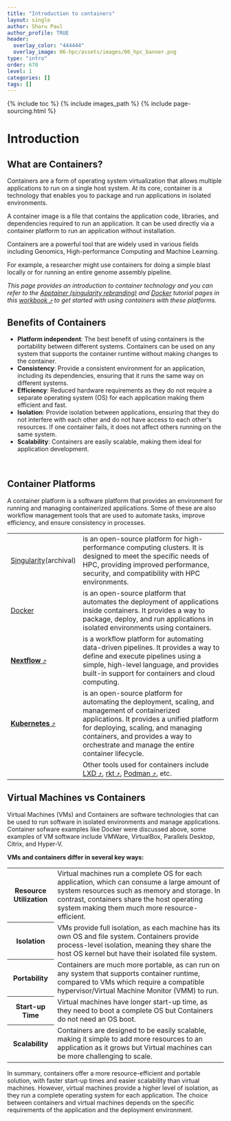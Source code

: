 ```yaml
---
title: "Introduction to containers"
layout: single
author: Sharu Paul
author_profile: TRUE
header:
  overlay_color: "444444"
  overlay_image: 06-hpc/assets/images/06_hpc_banner.png
type: "intro"
order: 670
level: 1
categories: []
tags: []
---
```


{% include toc %}
{% include images_path %}
{% include page-sourcing.html %}


# Introduction

## What are Containers?
Containers are a form of operating system virtualization that allows multiple applications to run on a single host system. At its core, container is a technology that enables you to package and run applications in isolated environments.

<div class="note" markdown="1">
A container image is a file that contains the application code, libraries, and dependencies required to run an application. It can be used directly via a container platform to run an application without installation.
</div>

Containers are a powerful tool that are widely used in various fields including Genomics, High-performance Computing and Machine Learning.
<div class="example before" data-before="" markdown="1">
For example, a researcher might use containers for doing a simple blast locally or for running an entire genome assembly pipeline.
</div>

*This page provides an introduction to container technology and you can refer to the <a class="t-links" href="671.1">Apptainer (singularity rebranding)</a> and <a class="t-links" href="672.1">Docker</a> tutorial pages in this <a href="https://datascience.101workbook.org" target="_blank">workbook  ⤴</a> to get started with using containers with these platforms.*
<br>


## Benefits of Containers
* <b>Platform independent</b>: The best benefit of using containers is the portability between different systems. Containers can be used on any system that supports the container runtime without making changes to the container.
* <b>Consistency</b>: Provide a consistent environment for an application, including its dependencies, ensuring that it runs the same way on different systems.
* <b>Efficiency</b>: Reduced hardware requirements as they do not require a separate operating system (OS) for each application making them efficient and fast.
* <b>Isolation</b>: Provide isolation between applications, ensuring that they do not interfere with each other and do not have access to each other's resources. If one container fails, it does not affect others running on the same system.
* <b>Scalability</b>: Containers are easily scalable, making them ideal for application development.
<br>


## Container Platforms
A container platform is a software platform that provides an environment for running and managing containerized applications. Some of these are also workflow management tools that are used to automate tasks, improve efficiency, and ensure consistency in processes.

<table>
  <tr><td><a class="t-links" href="671.2">Singularity</a>(archival)</td> <td>is an open-source platform for high-performance computing clusters. It is designed to meet the specific needs of HPC, providing improved performance, security, and compatibility with HPC environments.</td> </tr>
  <tr><td><a class="t-links" href="672.1">Docker</a></td> <td>is an open-source platform that automates the deployment of applications inside containers. It provides a way to package, deploy, and run applications in isolated environments using containers.</td> </tr>
  <tr><td><a href="https://bioinformaticsworkbook.org/dataAnalysis/nextflow/01_introductionToNextFlow.html#gsc.tab=0" target="_blank"><b>Nextflow</b> ⤴</a></td> <td>is a workflow platform for automating data-driven pipelines. It provides a way to define and execute pipelines using a simple, high-level language, and provides built-in support for containers and cloud computing.</td> </tr>
  <tr><td><a href="https://kubernetes.io/" target="_blank"><b>Kubernetes</b> ⤴</a></td> <td>is an open-source platform for automating the deployment, scaling, and management of containerized applications. It provides a unified platform for deploying, scaling, and managing containers, and provides a way to orchestrate and manage the entire container lifecycle.</td> </tr>
  <tr><td></td> <td>Other tools used for containers include <a href="https://linuxcontainers.org/lxd/" target="_blank">LXD ⤴</a>, <a href="https://github.com/rkt/rkt" target="_blank">rkt ⤴</a>, <a href="https://podman.io/" target="_blank">Podman ⤴</a>, etc.</td> </tr>
</table>


## Virtual Machines vs Containers
Virtual Machines (VMs) and Containers are software technologies that can be used to run software in isolated environments and manage applications. Container sofware examples like Docker were discussed above, some examples of VM software include VMWare, VirtualBox, Parallels Desktop, Citrix, and Hyper-V.

**VMs and containers differ in several key ways:**

<table>
  <tr><th>Resource Utilization</th> <td>Virtual machines run a complete OS for each application, which can consume a large amount of system resources such as memory and storage. In contrast, containers share the host operating system making them much more resource-efficient.</td></tr>
  <tr><th>Isolation</th> <td>VMs provide full isolation, as each machine has its own OS and file system. Containers provide process-level isolation, meaning they share the host OS kernel but have their isolated file system.</td></tr>
  <tr><th>Portability</th> <td>Containers are much more portable, as can run on any system that supports container runtime, compared to VMs which require a compatible hypervisor/Virtual Machine Monitor (VMM) to run.</td></tr>
  <tr><th>Start-up Time</th> <td>Virtual machines have longer start-up time, as they need to boot a complete OS but Containers do not need an OS boot.</td></tr>
  <tr><th>Scalability</th> <td>Containers are designed to be easily scalable, making it simple to add more resources to an application as it grows but Virtual machines can be more challenging to scale.</td></tr>
</table>

In summary, containers offer a more resource-efficient and portable solution, with faster start-up times and easier scalability than virtual machines. However, virtual machines provide a higher level of isolation, as they run a complete operating system for each application. The choice between containers and virtual machines depends on the specific requirements of the application and the deployment environment.
<br>
<br>

